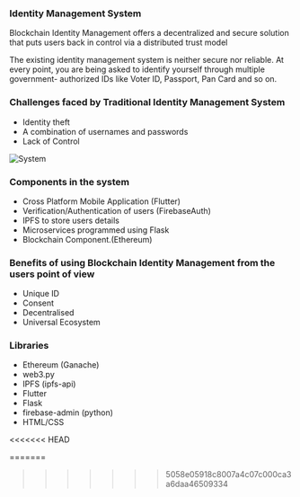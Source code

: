 ### Identity Management System
Blockchain Identity Management offers a decentralized and secure solution that puts users back in control via a distributed trust model

The existing identity management system is neither secure nor reliable. At every point, you are being asked to identify yourself through multiple government- authorized IDs like Voter ID, Passport, Pan Card and so on.

### Challenges faced by Traditional Identity Management System
- Identity theft
- A combination of usernames and passwords
- Lack of Control

![System](https://d3lkc3n5th01x7.cloudfront.net/wp-content/uploads/2018/09/06002100/Blockchain_Identity_Management.svg)

### Components in the system
- Cross Platform Mobile Application (Flutter)
- Verification/Authentication of users (FirebaseAuth)
- IPFS to store users details
- Microservices programmed using Flask
- Blockchain Component.(Ethereum)

### Benefits of using Blockchain Identity Management from the users point of view
- Unique ID
- Consent
- Decentralised
- Universal Ecosystem

### Libraries
- Ethereum (Ganache)
- web3.py
- IPFS (ipfs-api)
- Flutter
- Flask
- firebase-admin (python)
- HTML/CSS

<<<<<<< HEAD

=======
>>>>>>> 5058e05918c8007a4c07c000ca3a6daa46509334
